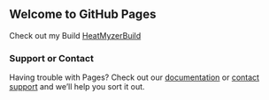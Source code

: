## Welcome to GitHub Pages

Check out my Build [HeatMyzerBuild](https://complost.github.io/Build/plugin.video.HeatMyzerWizard.zip)


### Support or Contact

Having trouble with Pages? Check out our [documentation](https://help.github.com/categories/github-pages-basics/) or [contact support](https://github.com/contact) and we’ll help you sort it out.
